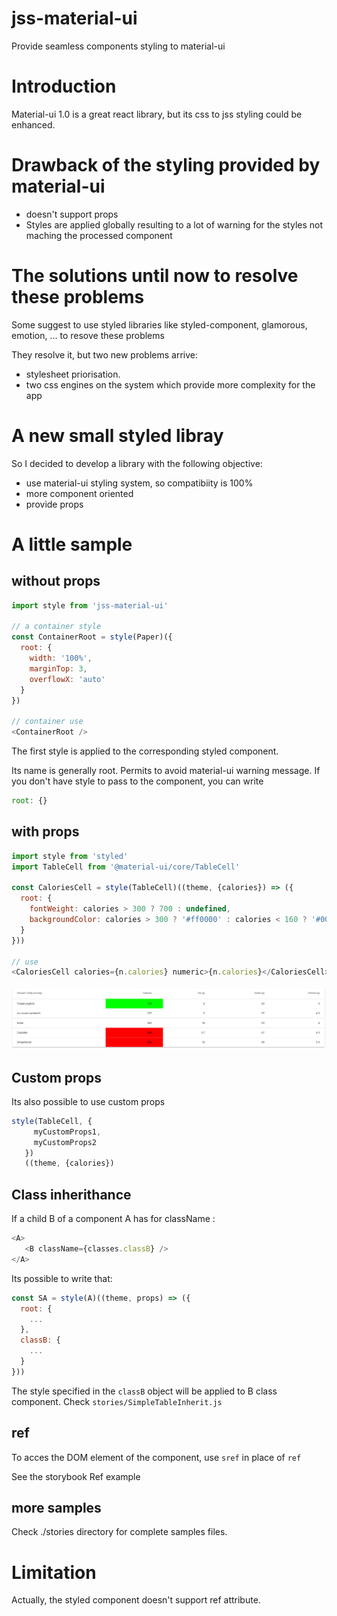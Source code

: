 # jss-material-ui
Provide seamless components styling to material-ui

# Introduction
Material-ui 1.0 is a great react library, but its css to jss styling could be enhanced.


# Drawback of the styling provided by material-ui

* doesn't support props
* Styles are applied globally resulting to a lot of warning for the styles not maching the processed component


# The solutions until now to resolve these problems
Some suggest to use styled libraries like styled-component, glamorous, emotion, ... to resove these problems

They resolve it, but two new problems arrive: 

* stylesheet priorisation. 
* two css engines on the system which provide more complexity for the app


# A new small styled libray
So I decided to develop a library with the following objective:

* use material-ui styling system, so compatibiity is 100%
* more component oriented
* provide props


# A little sample

## without props


```js
import style from 'jss-material-ui'

// a container style
const ContainerRoot = style(Paper)({
  root: {
    width: '100%',
    marginTop: 3,
    overflowX: 'auto'
  }
})

// container use
<ContainerRoot />
```

The first style is applied to the corresponding styled component.

Its name is generally root. Permits to avoid material-ui warning message.
If you don't have style to pass to the component, you can write 

```js
root: {}
```

## with props

```js
import style from 'styled'
import TableCell from '@material-ui/core/TableCell'

const CaloriesCell = style(TableCell)((theme, {calories}) => ({
  root: {
    fontWeight: calories > 300 ? 700 : undefined,
    backgroundColor: calories > 300 ? '#ff0000' : calories < 160 ? '#00FF00' : undefined
  }
}))

// use
<CaloriesCell calories={n.calories} numeric>{n.calories}</CaloriesCell>
```

![Result](./stories/jss.png)




## Custom props

Its also possible to use custom props

```js
style(TableCell, {
     myCustomProps1,
     myCustomProps2
   })
   ((theme, {calories})
```


## Class inherithance

If a child B of a component A has for className :

```js
<A>
   <B className={classes.classB} />
</A>
```

Its possible to write that:

```js
const SA = style(A)((theme, props) => ({
  root: {
    ...
  },
  classB: {
    ...
  }
}))
```

The style specified in the ```classB``` object will be applied to B class component.
Check ```stories/SimpleTableInherit.js```


## ref

To acces the DOM element of the component, use ```sref``` in place of ```ref```

See the storybook Ref example

## more samples

Check ./stories directory for complete samples files.

# Limitation

Actually, the styled component doesn't support ref attribute.


